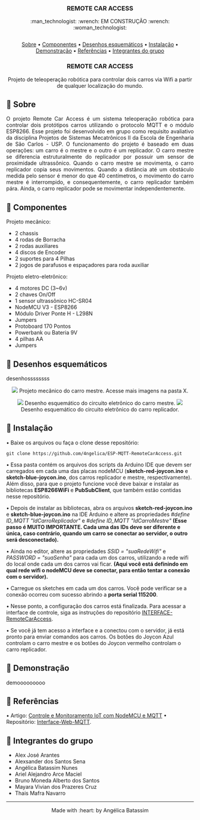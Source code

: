  <h3 align="center">REMOTE CAR ACCESS</h3>

  <p align="center">
   :man_technologist: :wrench: EM CONSTRUÇÃO :wrench: :woman_technologist: 
  </p>


<p align="center">
  <img  src="">
</p>

 <p align="center">
    <a href="#RemoteCarAccess_about">Sobre</a> • 
    <a href="#RemoteCarAccess_techs">Componentes</a> • 
    <a href="#RemoteCarAccess_draw">Desenhos esquemáticos</a> •
    <a href="#RemoteCarAccess_install">Instalação</a> • 
    <a href="#RemoteCarAccess_install">Demonstração</a> • 
    <a href="#RemoteCarAccess_ref">Referências</a> •
    <a href="#RemoteCarAccess_group">Integrantes do grupo</a>
    <h3 align="center">REMOTE CAR ACCESS</h3>

  <p align="center">
    Projeto de teleoperação robótica para controlar dois carros via Wifi a partir de qualquer localização do mundo.  
  </p>


## :pushpin: Sobre
<p align="justify" id="RemoteCarAccess_about">
   O projeto Remote Car Access é um sistema teleoperação robótica para controlar dois protótipos carros utilizando o protocolo MQTT e o módulo ESP8266. Esse projeto foi desenvolvido em grupo como requisito avaliativo da disciplina Projetos de Sistemas Mecatrônicos II da Escola de Engenharia de São Carlos - USP. O funcionamento do projeto é baseado em duas operações: um carro é o mestre e o outro é um replicador. O carro mestre se diferencia estruturalmente do replicador por possuir um sensor de proximidade ultrassônico. 
   Quando o carro mestre se movimenta, o carro replicador copia seus movimentos. Quando a distância até um obstáculo medida pelo sensor é menor do que 40 centímetros, o movimento do carro mestre é interrompido, e consequentemente, o carro replicador também pára. Ainda, o carro replicador pode se movimentar independentemente. 
</p>

## :pushpin: Componentes
<div id="RemoteCarAccess_techs">
 <p>Projeto mecânico:</p>
<ul>
    <li>2 chassis</li>
    <li>4 rodas de Borracha</li> 
    <li>2 rodas auxiliares </li> 
    <li>4 discos de Encoder </li> 
    <li>2 suportes para 4 Pilhas</li>
    <li>2 jogos de parafusos e espaçadores para roda auxiliar</li>
</ul> 
 <p>Projeto eletro-eletrônico:</p>
<ul>
    <li>4 motores DC (3~6v)</li>
    <li>2 chaves On/Off</li> 
    <li>1 sensor ultrassônico HC-SR04</li>
    <li>NodeMCU V3 - ESP8266</li>
    <li>Módulo Driver Ponte H - L298N</li>
    <li>Jumpers</li>
    <li>Protoboard 170 Pontos</li>
    <li>Powerbank ou Bateria 9V</li>
    <li>4 pilhas AA</li>
    <li>Jumpers</li>
</ul> 
</div>

## :pushpin: Desenhos esquemáticos
<p id="RemoteCarAccess_draw">desenhossssssss</p>
<p align="center">
  <img  src="https://user-images.githubusercontent.com/47900225/105635815-cbcd9600-5e43-11eb-9c04-d065868fb206.png">
Projeto mecânico do carro mestre. Acesse mais imagens na pasta X.
 
<p align="center">
  <img  src="https://user-images.githubusercontent.com/47900225/98309497-61762980-1fa9-11eb-90ea-f85c8bb799fe.png">
Desenho esquemático do circuito eletrônico do carro mestre. 
 
 <img  src="https://user-images.githubusercontent.com/47900225/98309497-61762980-1fa9-11eb-90ea-f85c8bb799fe.png">
Desenho esquemático do circuito eletrônico do carro replicador.
</p>


## :pushpin: Instalação
<p id="RemoteCarAccess_install">

• Baixe os arquivos ou faça o clone desse repositório:

`git clone https://github.com/4ngelica/ESP-MQTT-RemoteCarAccess.git `

•  Essa pasta contém os arquivos dos scripts da Arduino IDE que devem ser carregados em cada uma das placas nodeMCU (<b>sketch-red-joycon.ino</b> e <b>sketch-blue-joycon.ino</b>, dos carros replicador e mestre, respectivamente). Além disso, para que o projeto funcione você deve baixar e instalar as bibliotecas <b>ESP8266WiFi</b> e <b>PubSubClient</b>, que também estão contidas nesse repositório.

• Depois de instalar as bibliotecas, abra os arquivos <b>sketch-red-joycon.ino</b> e <b>sketch-blue-joycon.ino</b> na IDE Arduino e altere as propriedades <i>#define ID_MQTT  "IdCarroReplicador"</i> e <i>#define ID_MQTT  "IdCarroMestre"</i> <b>(Esse passo é MUITO IMPORTANTE. Cada uma das IDs deve ser diferente e única, caso contrário, quando um carro se conectar ao servidor, o outro será desconectado).</b>

• Ainda no editor, altere as propriedades <i>SSID = "suaRedeWifi"</i> e <i>PASSWORD = "suaSenha"</i> para cada um dos carros, utilizando a rede wifi do local onde cada um dos carros vai ficar. <b>(Aqui você está definindo em qual rede wifi o nodeMCU deve se conectar, para então tentar a conexão com o servidor).</b>

• Carregue os sketches em cada um dos carros. Você pode verificar se a conexão ocorreu com sucesso abrindo a <b>porta serial 115200</b>.

• Nesse ponto, a configuração dos carros está finalizada. Para acessar a interface de controle, siga as instruções do repositório <a href="https://www.github.com/4ngelica/INTERFACE-RemoteCarAccess ">INTERFACE-RemoteCarAccess</a>.

• Se você já tem acesso a interface e a conectou com o servidor, já está pronto para enviar comandos aos carros. Os botões do Joycon Azul controlam o carro mestre e os botões do Joycon vermelho controlam o carro replicador.

## :pushpin: Demonstração
<p id="RemoteCarAccess_demo">demooooooooo</p>


## :pushpin: Referências
<p id="RemoteCarAccess_ref">
 • Artigo: <a href="https://www.filipeflop.com/blog/controle-monitoramento-iot-nodemcu-e-mqtt/">Controle e Monitoramento IoT com NodeMCU e MQTT</a> 
 • Repositório: <a href="https://github.com/filipeflop/Interface-Web-MQTT">Interface-Web-MQTT</a>.
</p>

## :pushpin: Integrantes do grupo
<ul id="RemoteCarAccess_group">
    <li>Alex José Arantes</li>
    <li>Alexsander dos Santos Sena</li>
    <li>Angélica Batassim Nunes</li> 
    <li>Ariel Alejandro Arce Maciel</li>
    <li>Bruno Moneda Alberto dos Santos</li>
    <li>Mayara Vivian dos Prazeres Cruz</li> 
    <li>Thais Mafra Navarro</li> 
</ul>  

<footer>
    <hr></hr>
<p align="center">
Made with :heart: by Angélica Batassim
</p>
</footer> 
